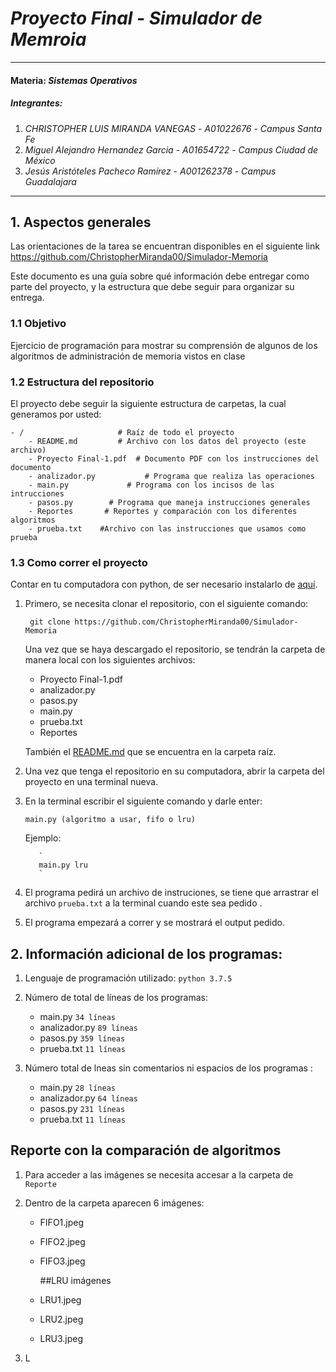 # *Proyecto Final - Simulador de Memroia*
---
#### Materia: *Sistemas Operativos*

##### Integrantes:
1. *CHRISTOPHER LUIS MIRANDA VANEGAS* - *A01022676* - *Campus Santa Fe*
2. *Miguel Alejandro Hernandez Garcia* - *A01654722* - *Campus Ciudad de México*
3. *Jesús Aristóteles Pacheco Ramírez* - *A001262378* - *Campus Guadalajara*

---
## 1. Aspectos generales

Las orientaciones de la tarea se encuentran disponibles en el siguiente link https://github.com/ChristopherMiranda00/Simulador-Memoria

Este documento es una guía sobre qué información debe entregar como parte del proyecto, y la estructura que debe seguir para organizar su entrega.

### 1.1 Objetivo
Ejercicio de programación para mostrar su comprensión de algunos de
los algoritmos de administración de memoria vistos en clase


### 1.2 Estructura del repositorio

El proyecto debe seguir la siguiente estructura de carpetas, la cual generamos por usted:
```
- / 			        # Raíz de todo el proyecto
    - README.md			# Archivo con los datos del proyecto (este archivo)
    - Proyecto Final-1.pdf	# Documento PDF con los instrucciones del documento 
    - analizador.py			  # Programa que realiza las operaciones
    - main.py		      # Programa con los incisos de las intrucciones
    - pasos.py		  # Programa que maneja instrucciones generales
    - Reportes       # Reportes y comparación con los diferentes algoritmos
    - prueba.txt    #Archivo con las instrucciones que usamos como prueba 
```

### 1.3 Como correr el proyecto

Contar en tu computadora con python, de ser necesario instalarlo de [aquí](https://python.uptodown.com/windows).

1. Primero, se necesita clonar el repositorio, con el siguiente comando:

   ```
    git clone https://github.com/ChristopherMiranda00/Simulador-Memoria
    ```

    Una vez que se haya descargado el repositorio, se tendrán la carpeta de manera local con los siguientes archivos:
     
     - Proyecto Final-1.pdf
     - analizador.py
     - pasos.py
     - main.py
     - prueba.txt
     - Reportes

    También el [README.md](README.md) que se encuentra en la carpeta raíz.


2. Una vez que tenga el repositorio en su computadora, abrir la carpeta del proyecto en una terminal nueva. 
  
 
3. En la terminal escribir el siguiente comando y darle enter:

      `
      main.py (algoritmo a usar, fifo o lru)
      `
  
      Ejemplo: 
      
          `
          main.py lru 
          `

 4. El programa pedirá un archivo de instruciones, se tiene que arrastrar el archivo `prueba.txt` a la terminal cuando este sea pedido .

 5. El programa empezará a correr y se mostrará el output pedido. 
 
 ## 2. Información adicional de los programas: 
 
 1. Lenguaje de programación utilizado: `python 3.7.5 `
 
 2. Número de total de líneas de los programas: 
    - main.py `34 líneas`
    - analizador.py `89 líneas`
    - pasos.py `359 líneas`
    - prueba.txt `11 líneas`
 
 3. Número total de lneas sin comentarios ni espacios de los programas :
    - main.py `28 líneas`
    - analizador.py `64 líneas`
    - pasos.py `231 líneas`
    - prueba.txt `11 líneas`
 
 
 ## Reporte con la comparación de algoritmos 
 
1. Para acceder a las imágenes se necesita accesar a la carpeta de `Reporte`

2. Dentro de la carpeta aparecen 6 imágenes:
    - FIFO1.jpeg
    - FIFO2.jpeg
    - FIFO3.jpeg
        
        
        ##LRU imágenes 
    - LRU1.jpeg
    - LRU2.jpeg
    - LRU3.jpeg
    
3. L
    

 
